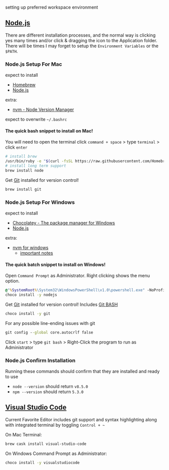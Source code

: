 setting up preferred workspace environment

## [Node.js](https://nodejs.org/)

There are different installation processes, and the normal way is clicking yes many times and/or click & dragging the icon to the Application folder. There will be times I may forget to setup the `Environment Variables` or the `$PATH`.

### Node.js Setup For Mac

expect to install
- [Homebrew](https://brew.sh/)
- [Node.js](https://nodejs.org/)

extra:
- [nvm - Node Version Manager](https://github.com/creationix/nvm)

expect to overwrite `~/.bashrc`

#### The quick bash snippet to install on Mac!

You will need to open the terminal
click `command + space` > type `terminal` > click `enter`

```sh
# install brew
/usr/bin/ruby -e "$(curl -fsSL https://raw.githubusercontent.com/Homebrew/install/master/install)"
# install long term support
brew install node
```

Get [Git](https://git-scm.com/) installed for version control!
```sh
brew install git
```

### Node.js Setup For Windows

expect to install

- [Chocolatey - The package manager for Windows](https://chocolatey.org/)
- [Node.js](https://nodejs.org/)

extra:
- [nvm for windows](https://github.com/coreybutler/nvm-windows)
  - [important notes](https://github.com/creationix/nvm#important-notes)

#### The quick batch snippet to install on Windows!

Open `Command Prompt` as Administrator.
Right clicking shows the menu option.

```bat
@"%SystemRoot%\System32\WindowsPowerShell\v1.0\powershell.exe" -NoProfile -InputFormat None -ExecutionPolicy Bypass -Command "iex ((New-Object System.Net.WebClient).DownloadString('https://chocolatey.org/install.ps1'))" && SET "PATH=%PATH%;%ALLUSERSPROFILE%\chocolatey\bin"
choco install -y nodejs
```

Get [Git](https://git-scm.com/) installed for version control! Includes [Git BASH](https://git-for-windows.github.io/)
```bat
choco install -y git
```

For any possible line-ending issues with git
```bat
git config --global core.autocrlf false
```

Click `start` > type `git bash` > Right-Click the program to run as Administrator

### Node.js Confirm Installation

Running these commands should confirm that they are installed and ready to use

- `node --version` should return `v8.5.0`
- `npm --version` should return `5.3.0`


## [Visual Studio Code](https://code.visualstudio.com/)

Current Favorite Editor includes git support and syntax highlighting along with integrated terminal by toggling `Control + ~`

On Mac Terminal:
```sh
brew cask install visual-studio-code
```

On Windows Command Prompt as Administrator: 
```bat
choco install -y visualstudiocode
```

